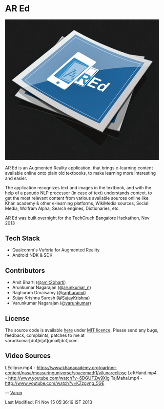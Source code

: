 AR Ed
========
![AR Ed](mobile/res/drawable-hdpi/blueprint_vuforia.png "AR Ed")

AR Ed is an Augmented Reality application, that brings e-learning content available online onto plain old textbooks, to make learning more interesting and easier.

The application recognizes text and images in the textbook, and with the help of a pseudo NLP processor (in case of text) understands context, to get the most relevant content from various available sources online like Khan academy & other e-learning platforms, WikiMedia sources, Social Media, Wolfram Alpha, Search engines, Dictionaries, etc.

AR Ed was built overnight for the TechCruch Bangalore Hackathon, Nov 2013

Tech Stack
----------
- Qualcomm's Vuforia for Augmented Reality
- Android NDK & SDK

Contributors
------------
- Amit Bharti (@[amit2bharti](http://twitter.com/amit2bharti))
- Arunkumar Nagarajan (@[arunkumar_n](http://twitter.com/arunkumar_n))
- Raghuram Doraisamy (@[raghuramd](http://twitter.com/raghuramd))
- Sujay Krishna Suresh (@[SujayKrishna](http://twitter.com/SujayKrishna))
- Varunkumar Nagarajan (@[varunkumar](http://twitter.com/varunkumar))

License
-------
The source code is available [here](https://github.com/varunkumar/aRed) under [MIT licence](http://varunkumar.mit-license.org/). Please send any bugs, feedback, complaints, patches to me at varunkumar[dot]n[at]gmail[dot]com.

Video Sources
-------
LEclipse.mp4 - https://www.khanacademy.org/partner-content/nasa/measuringuniverse/spacemath1/v/lunareclipse
LeftHand.mp4 - http://www.youtube.com/watch?v=6DGUTZw9XIg
TajMahal.mp4 - http://www.youtube.com/watch?v=KZzgvng_5GE

-- [Varun](http://www.varunkumar.me)

Last Modified: Fri Nov 15 05:36:19 IST 2013
